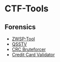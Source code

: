 # CTF-Tools

## Forensics
* [ZWSP-Tool](ZWSP-Tool#installation)
* [QSSTV](QSSTV#custom-qsstv-script-for-linux)
* [CRC Bruteforcer](crc_bruteforce.py)
* [Credit Card Validator](credit_card_validator.py)
